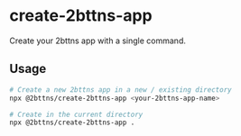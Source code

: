 # create-2bttns-app

Create your 2bttns app with a single command.

## Usage

```sh
# Create a new 2bttns app in a new / existing directory
npx @2bttns/create-2bttns-app <your-2bttns-app-name>

# Create in the current directory
npx @2bttns/create-2bttns-app .
```
